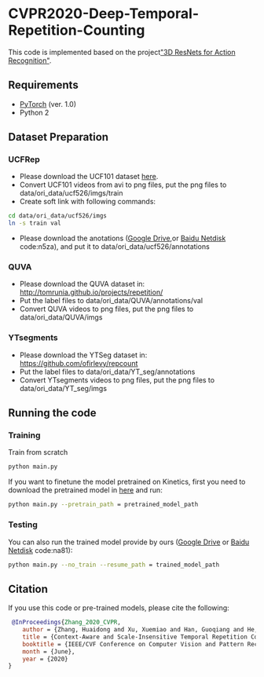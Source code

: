 # CVPR2020-Deep-Temporal-Repetition-Counting
This code is implemented based on the project["3D ResNets for Action Recognition"](https://github.com/kenshohara/3D-ResNets-PyTorch). 

## Requirements

* [PyTorch](http://pytorch.org/) (ver. 1.0)
* Python 2

## Dataset Preparation

### UCFRep
* Please download the UCF101 dataset [here](http://crcv.ucf.edu/data/UCF101.php).
 * Convert UCF101 videos from avi to png files, put the png files to data/ori_data/ucf526/imgs/train
 * Create soft link with following commands:
```bash
cd data/ori_data/ucf526/imgs
ln -s train val
```
* Please download the anotations ([Google Drive](https://drive.google.com/file/d/1c0v51oP44lY_PhpJp8KYAwDaQmxj2zcs/view?usp=sharing),or [Baidu Netdisk](https://pan.baidu.com/s/1nHQZ8P-JZPTo4IRlcOBoHA) code:n5za), and put it to data/ori_data/ucf526/annotations

### QUVA
* Please download the QUVA dataset in: http://tomrunia.github.io/projects/repetition/
 * Put the label files to data/ori_data/QUVA/annotations/val
 * Convert QUVA videos to png files, put the png files to data/ori_data/QUVA/imgs
 
### YTsegments
* Please download the YTSeg dataset in: https://github.com/ofirlevy/repcount 
 * Put the label files to data/ori_data/YT_seg/annotations
 * Convert YTsegments videos to png files, put the png files to data/ori_data/YT_seg/imgs

## Running the code
### Training
Train from scratch
```bash
python main.py
```
If you want to finetune the model pretrained on Kinetics, first you need to download the pretrained model in [here](https://github.com/kenshohara/3D-ResNets-PyTorch) and run:
```bash
python main.py --pretrain_path = pretrained_model_path
```

### Testing
You can also run the trained model provide by ours ([Google Drive](https://drive.google.com/drive/folders/1EM_G1yYBIB35sfOdgBsJwh6fTioAE_uX) or [Baidu Netdisk](https://pan.baidu.com/s/1iqwsVZDeBBdxBq3iWhPBNA) code:na81):
```bash
python main.py --no_train --resume_path = trained_model_path
```

## Citation
If you use this code or pre-trained models, please cite the following:

```bibtex
 @InProceedings{Zhang_2020_CVPR,
    author = {Zhang, Huaidong and Xu, Xuemiao and Han, Guoqiang and He, Shengfeng},
    title = {Context-Aware and Scale-Insensitive Temporal Repetition Counting},
    booktitle = {IEEE/CVF Conference on Computer Vision and Pattern Recognition (CVPR)},
    month = {June},
    year = {2020}
} 
```



